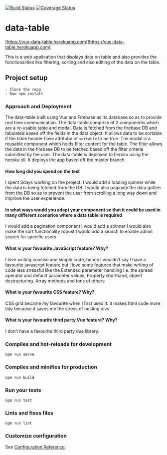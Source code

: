 [![Build Status](https://travis-ci.org/Orlayhemmy/vue-data-table.svg?branch=master)](https://travis-ci.org/Orlayhemmy/vue-data-table)
[![Coverage Status](https://coveralls.io/repos/github/Orlayhemmy/vue-data-table/badge.svg?branch=master)](https://coveralls.io/github/Orlayhemmy/vue-data-table?branch=master)

# data-table

[https://vue-data-table.herokuapp.com](https://vue-data-table.herokuapp.com)


This is a web application that displays data on table and also provides the functionalities like filtering, sorting and also editing of the data on the table.
## Project setup
```
- Clone the repo
- Run npm install
```
### Approach and Deployment
The data-table built using Vue and Firebase as its database so as to provide real time communication. The data-table comprise of 2 components which are 
a re-usable table and modal. Data is fetched from the firebase DB and tabulated based off the fields in the data object. It allows data to be sortable if the 
table header have attritube of `sortable` to be true. The modal is a reusable component which holds filter content for the table. The filter allows the data 
in the firebase DB to be fetched based off the filter criteria submitted by the user.
The data-table is deployed to heroku using the heroku cli. It deploys the app based off the master branch.

#### How long did you spend on the test
I spent 3days working on the project. I would add a loading spinner while the data is being fetched from the DB. I would also paginate the data gotten from the DB 
so as to prevent the user from scrolling a long way down and improve the user experience.

#### In what ways would you adapt your component so that it could be used in many different scenarios where a data table is required
I would add a pagination component
I would add a spinner
I would also make the sort functionality robust
I would add a search to enable admin search for specific users

#### What is your favourite JavaScript feature? Why?
I love writing concise and simple code, hence I wouldn’t say I have a favourite javascript feature but I love some features that make writing of code less 
stressful like the Extended parameter handling I.e. the spread operator and default parameter values, Property shorthand, object destructuring. 
Array methods and tons of others

#### What is your favourite CSS feature? Why?
CSS grid became my favourite when I first used it. it makes html code more tidy because it saves me the stress of nesting divs

#### What is your favourite third party Vue feature? Why?
I don’t have a favourite third party due library.

### Compiles and hot-reloads for development
```
npm run serve
```

### Compiles and minifies for production
```
npm run build
```

### Run your tests
```
npm run test
```

### Lints and fixes files
```
npm run lint
```

### Customize configuration
See [Configuration Reference](https://cli.vuejs.org/config/).
